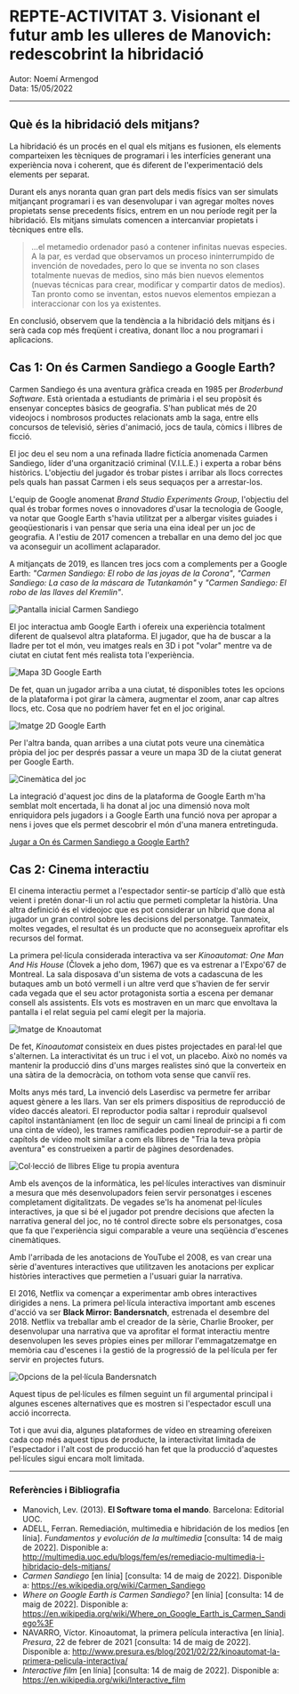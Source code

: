 # REPTE-ACTIVITAT 3. Visionant el futur amb les ulleres de Manovich: redescobrint la hibridació  

Autor: Noemí Armengod       
Data: 15/05/2022 

---

## Què és la hibridació dels mitjans?

La hibridació és un procés en el qual els mitjans es fusionen, els elements comparteixen les tècniques de programari i les interfícies generant una experiència nova i coherent, que és diferent de l'experimentació dels elements per separat.

Durant els anys noranta quan gran part dels medis físics van ser simulats mitjançant programari i es van desenvolupar i van agregar moltes noves propietats sense precedents físics, entrem en un nou període regit per la hibridació. Els mitjans simulats comencen a intercanviar propietats i tècniques entre ells.  

>...el metamedio ordenador pasó a contener infinitas nuevas especies. A la par, es verdad que observamos un proceso ininterrumpido de invención de novedades, pero lo que se inventa no son clases totalmente nuevas de medios, sino más bien nuevos elementos (nuevas técnicas para crear, modificar y compartir datos de medios). Tan pronto como se inventan, estos nuevos elementos empiezan a interaccionar con los ya existentes.

En conclusió, observem que la tendència a la hibridació dels mitjans és i serà cada cop més freqüent i creativa, donant lloc a nou programari i aplicacions.

## Cas 1: On és Carmen Sandiego a Google Earth?

Carmen Sandiego és una aventura gràfica creada en 1985 per *Broderbund Software*. Està orientada a estudiants de primària i el seu propòsit és ensenyar conceptes bàsics de geografia. S'han publicat més de 20 videojocs i nombrosos productes relacionats amb la saga, entre ells concursos de televisió, sèries d'animació, jocs de taula, còmics i llibres de ficció.

El joc deu el seu nom a una refinada lladre fictícia anomenada Carmen Sandiego, líder d'una organització criminal (V.I.L.E.) i experta a robar béns històrics. L'objectiu del jugador és trobar pistes i arribar als llocs correctes pels quals han passat Carmen i els seus sequaços per a arrestar-los.

L'equip de Google anomenat *Brand Studio Experiments Group*, l'objectiu del qual és trobar formes noves o innovadores d'usar la tecnologia de Google, va notar que Google Earth s'havia utilitzat per a albergar visites guiades i geoqüestionaris i van pensar que seria una eina ideal per un joc de geografia. A l'estiu de 2017 comencen a treballar en una demo del joc que va aconseguir un acolliment aclaparador.

A mitjançats de 2019, es llancen tres jocs com a complements per a Google Earth: *"Carmen Sandiego: El robo de las joyas de la Corona"*, *"Carmen Sandiego: La caso de la máscara de Tutankamón"* y *"Carmen Sandiego: El robo de las llaves del Kremlin"*.

![Pantalla inicial Carmen Sandiego](/imatges/intro-carmensandiego.png)

El joc interactua amb Google Earth i ofereix una experiència totalment diferent de qualsevol altra plataforma. El jugador, que ha de buscar a la lladre per tot el món, veu imatges reals en 3D i pot "volar" mentre va de ciutat en ciutat fent més realista tota l'experiència.

![Mapa 3D Google Earth](/imatges/mapes-carmensandiego.png)

De fet, quan un jugador arriba a una ciutat, té disponibles totes les opcions de la plataforma i pot girar la càmera, augmentar el zoom, anar cap altres llocs, etc. Cosa que no podríem haver fet en el joc original.

![Imatge 2D Google Earth](/imatges/foto-carmensandiego.png)

Per l'altra banda, quan arribes a una ciutat pots veure una cinemàtica pròpia del joc per després passar a veure un mapa 3D de la ciutat generat per Google Earth.

![Cinemàtica del joc](/imatges/cinematica-carmensandiego.png)

La integració d'aquest joc dins de la plataforma de Google Earth m'ha semblat molt encertada, li ha donat al joc una dimensió nova molt enriquidora pels jugadors i a Google Earth una funció nova per apropar a nens i joves que els permet descobrir el món d'una manera entretinguda.

[Jugar a On és Carmen Sandiego a Google Earth?](http://g.co/carmensandiego)

## Cas 2: Cinema interactiu

El cinema interactiu permet a l'espectador sentir-se partícip d'allò que està veient i pretén donar-li un rol actiu que permeti completar la història. Una altra definició és el videojoc que es pot considerar un híbrid que dona al jugador un gran control sobre les decisions del personatge. Tanmateix, moltes vegades, el resultat és un producte que no aconsegueix aprofitar els recursos del format.

La primera pel·lícula considerada interactiva va ser *Kinoautomat: One Man And His House* (Človek a jeho dom, 1967) que es va estrenar a l'Expo'67 de Montreal. La sala disposava d'un sistema de vots a cadascuna de les butaques amb un botó vermell i un altre verd que s'havien de fer servir cada vegada que el seu actor protagonista sortia a escena per demanar consell als assistents. Els vots es mostraven en un marc que envoltava la pantalla i el relat seguia pel camí elegit per la majoria.

![Imatge de Knoautomat](/imatges/kinoautomat-movie-review.jpg)

De fet, *Kinoautomat* consisteix en dues pistes projectades en paral·lel que s'alternen. La interactivitat és un truc i el vot, un placebo. Això no només va mantenir la producció dins d'uns marges realistes sinó que la converteix en una sàtira de la democràcia, on tothom vota sense que canviï res.

Molts anys més tard, La invenció dels Laserdisc va permetre fer arribar aquest gènere a les llars. Van ser els primers dispositius de reproducció de vídeo daccés aleatori. El reproductor podia saltar i reproduir qualsevol capítol instantàniament (en lloc de seguir un camí lineal de principi a fi com una cinta de vídeo), les trames ramificades podien reproduir-se a partir de capítols de vídeo molt similar a com els llibres de "Tria la teva pròpia aventura" es construeixen a partir de pàgines desordenades.

![Col·lecció de llibres Elige tu propia aventura](/imatges/elige-aventura.jpg)

Amb els avenços de la informàtica, les pel·lícules interactives van disminuir a mesura que més desenvolupadors feien servir personatges i escenes completament digitalitzats. De vegades se'ls ha anomenat pel·lícules interactives, ja que si bé el jugador pot prendre decisions que afecten la narrativa general del joc, no té control directe sobre els personatges, cosa que fa que l'experiència sigui comparable a veure una seqüència d'escenes cinemàtiques.

Amb l'arribada de les anotacions de YouTube el 2008, es van crear una sèrie d'aventures interactives que utilitzaven les anotacions per explicar històries interactives que permetien a l'usuari guiar la narrativa.

El 2016, Netflix va començar a experimentar amb obres interactives dirigides a nens. La primera pel·lícula interactiva important amb escenes d'acció va ser **Black Mirror: Bandersnatch**, estrenada el desembre del 2018. Netflix va treballar amb el creador de la sèrie, Charlie Brooker, per desenvolupar una narrativa que va aprofitar el format interactiu mentre desenvolupen les seves pròpies eines per millorar l'emmagatzematge en memòria cau d'escenes i la gestió de la progressió de la pel·lícula per fer servir en projectes futurs.

![Opcions de la pel·lícula Bandersnatch](/imatges/Black-Mirror-Bandersnatch.jpg)

Aquest tipus de pel·lícules es filmen seguint un fil argumental principal i algunes escenes alternatives que es mostren si l'espectador escull una acció incorrecta. 

Tot i que avui dia, algunes plataformes de vídeo en streaming ofereixen cada cop més aquest tipus de producte, la interactivitat limitada de l'espectador i l'alt cost de producció han fet que la producció d'aquestes pel·lícules sigui encara molt limitada.

--- 

### Referències i Bibliografia

* Manovich, Lev. (2013). **El Software toma el mando**. Barcelona: Editorial UOC. 
* ADELL, Ferran. Remediación, multimedia e hibridación de los medios [en línia]. *Fundamentos y evolución de la multimedia* [consulta: 14 de maig de 2022]. Disponible a: http://multimedia.uoc.edu/blogs/fem/es/remediacio-multimedia-i-hibridacio-dels-mitjans/
* *Carmen Sandiego* [en línia] [consulta: 14 de maig de 2022]. Disponible a: https://es.wikipedia.org/wiki/Carmen_Sandiego
* *Where on Google Earth is Carmen Sandiego?* [en línia] [consulta: 14 de maig de 2022]. Disponible a: https://en.wikipedia.org/wiki/Where_on_Google_Earth_is_Carmen_Sandiego%3F
* NAVARRO, Víctor. Kinoautomat, la primera película interactiva [en línia]. *Presura*, 22 de febrer de 2021 [consulta: 14 de maig de 2022]. Disponible a: http://www.presura.es/blog/2021/02/22/kinoautomat-la-primera-pelicula-interactiva/
* *Interactive film* [en línia] [consulta: 14 de maig de 2022]. Disponible a: https://en.wikipedia.org/wiki/Interactive_film